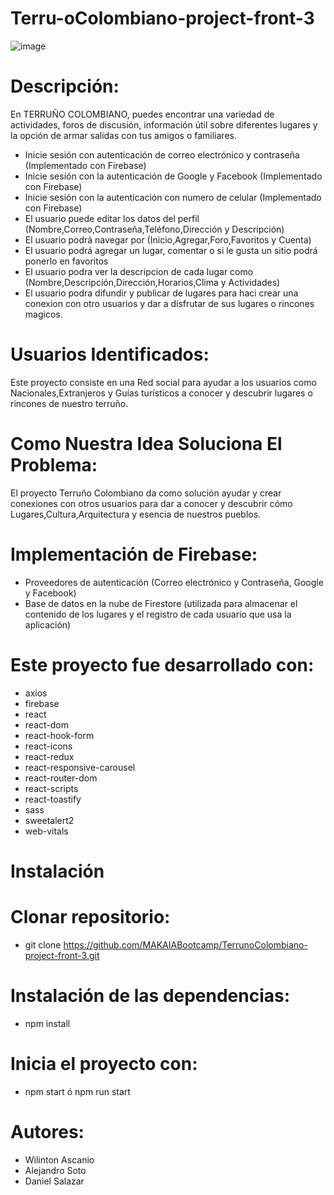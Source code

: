 # Terru-oColombiano-project-front-3

![image](https://user-images.githubusercontent.com/120389000/235690560-4f362b0f-68cf-4d52-8f52-3db7c48e913f.png)



# Descripción:

En TERRUÑO COLOMBIANO, puedes encontrar una variedad de actividades, foros de discusión, información útil sobre diferentes lugares y la opción de armar salidas con tus amigos o familiares.

 * Inicie sesión con autenticación de correo electrónico y contraseña (Implementado con Firebase)
* Inicie sesión con la autenticación de Google y Facebook (Implementado con Firebase)
* Inicie sesión con la autenticación con numero de celular (Implementado con Firebase)
* El usuario puede editar los datos del perfil (Nombre,Correo,Contraseña,Teléfono,Dirección y Descripción)
* El usuario podrá navegar por (Inicio,Agregar,Foro,Favoritos y Cuenta)
* El usuario podrá agregar un lugar, comentar o si le gusta un sitio podrá ponerlo en favoritos 
* El usuario podra ver la descripcion de cada lugar como (Nombre,Descripción,Dirección,Horarios,Clima y Actividades) 
* El usuario podra difundir y publicar de lugares para haci crear una conexion con otro usuarios y dar a disfrutar de sus lugares o rincones magicos.

# Usuarios  Identificados:

Este proyecto  consiste en una Red social para ayudar a los usuarios como Nacionales,Extranjeros y Guías turísticos a conocer y descubrir lugares o rincones de nuestro terruño.

# Como Nuestra Idea Soluciona El Problema:

El proyecto Terruño Colombiano da como solución ayudar y crear conexiones con otros usuarios para dar a conocer y descubrir cómo Lugares,Cultura,Arquitectura y esencia de nuestros pueblos.

# Implementación de Firebase:

* Proveedores de autenticación (Correo electrónico y Contraseña, Google y Facebook)
* Base de datos en la nube de Firestore (utilizada para almacenar el contenido de los lugares  y el registro de cada usuario que usa la aplicación)

# Este proyecto fue desarrollado con:

* axios
* firebase
* react
* react-dom
* react-hook-form
* react-icons
* react-redux
* react-responsive-carousel
* react-router-dom
* react-scripts
* react-toastify
* sass
* sweetalert2
* web-vitals

# Instalación

# Clonar repositorio:
* git clone https://github.com/MAKAIABootcamp/TerrunoColombiano-project-front-3.git

# Instalación de las dependencias:
* npm install

# Inicia el proyecto con:
* npm start ó npm run start

# Autores:
* Wilinton Ascanio
* Alejandro Soto
* Daniel Salazar
